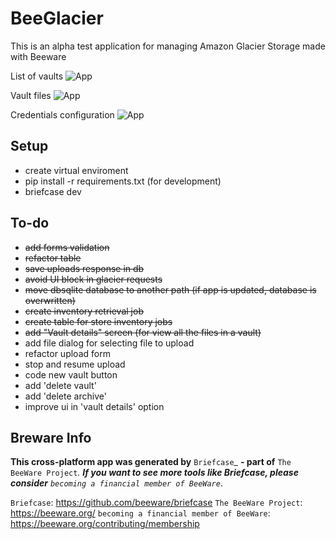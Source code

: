 # BeeGlacier

This is an alpha test application for managing Amazon Glacier Storage made with Beeware

List of vaults
![App](https://i.ibb.co/3dXVCcH/Screenshot-2020-02-14-at-11-49-57.png "BeeGlacier")

Vault files
![App](https://i.ibb.co/Hqx8bYz/Screenshot-2020-02-14-at-11-50-14.png "BeeGlacier")

Credentials configuration
![App](https://i.ibb.co/84rtS7H/Screenshot-2020-02-14-at-11-50-26.png "BeeGlacier")

## Setup

- create virtual enviroment
- pip install -r requirements.txt (for development)
- briefcase dev

## To-do
- ~~add forms validation~~
- ~~refactor table~~
- ~~save uploads response in db~~
- ~~avoid UI block in glacier requests~~
- ~~move dbsqlite database to another path (if app is updated, database is overwritten)~~
- ~~create inventory retrieval job~~
- ~~create table for store inventory jobs~~
- ~~add "Vault details" screen (for view all the files in a vault)~~
- add file dialog for selecting file to upload
- refactor upload form
- stop and resume upload
- code new vault button
- add 'delete vault'
- add 'delete archive'
- improve ui in 'vault details' option


## Breware Info

**This cross-platform app was generated by** `Briefcase`_ **- part of**
`The BeeWare Project`_. **If you want to see more tools like Briefcase, please
consider** `becoming a financial member of BeeWare`_.

`Briefcase`: https://github.com/beeware/briefcase
`The BeeWare Project`: https://beeware.org/
`becoming a financial member of BeeWare`: https://beeware.org/contributing/membership
